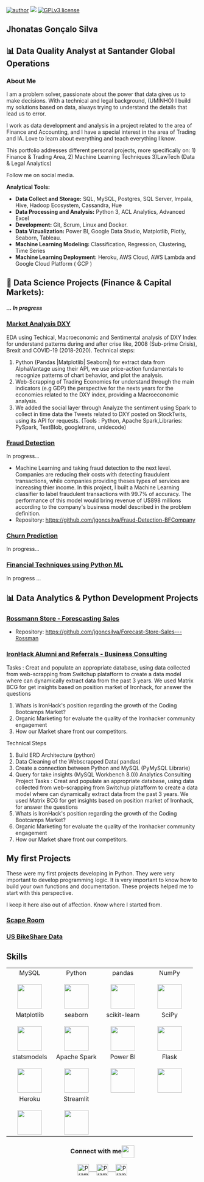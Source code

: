 

[![author](https://img.shields.io/badge/badge/author-jhonatasgts-blue.svg)](https://www.linkedin.com/in/jhonatas-gts-en//) [![](https://img.shields.io/badge/python-3.7+-blue.svg)](https://www.python.org/downloads/release/python-365/) [![GPLv3 license](https://img.shields.io/badge/License-GPLv3-blue.svg)](http://perso.crans.org/besson/LICENSE.html) 




## Jhonatas Gonçalo Silva 

## :bar_chart:   Data Quality Analyst at Santander Global Operations 



### About Me
I am a problem solver, passionate about the power that data gives us to make decisions. With a technical and legal background, (UMINHO) I build my solutions based on data, always trying to understand the details that lead us to error.

I work as data development and analysis in a project related to the area of ​​Finance and Accounting, and I have a special interest in the area of ​​Trading and IA. Love to learn about everything and teach everything I know.

This portfolio addresses different personal projects, more specifically on: 1) Finance & Trading Area, 2) Machine Learning Techniques 3)LawTech (Data & Legal Analytics)

Follow me on social media.

**Analytical Tools:**

* **Data Collect and Storage:** SQL, MySQL, Postgres, SQL Server, Impala, Hive, Hadoop Ecosystem, Cassandra, Hue
* **Data Processing and Analysis:** Python 3, ACL Analytics, Advanced Excel
* **Development:** Git, Scrum, Linux and Docker.
* **Data Vizualization:** Power BI, Google Data Studio, Matplotlib, Plotly, Seaborn, Tableau.
* **Machine Learning Modeling:** Classification, Regression, Clustering, Time Series 
* **Machine Learning Deployment:** Heroku, AWS Cloud, AWS Lambda and Google Cloud Platform ( GCP )
    



## :crystal_ball: Data Science Projects (Finance & Capital Markets):
##### ... In progress


### [Market Analysis DXY](https://github.com/jgoncsilva/Market-Analysis---DXY)
  EDA using Techical, Macroeconomic and Sentimental analysis of DXY Index for understand patterns during and after crise like, 2008 (Sub-prime Crisis), Brexit and COVID-19 (2018-2020).
Technical steps:
1) Python (Pandas |Matplotlib| Seaborn|) for extract data from AlphaVantage using their API, we use price-action fundamentals to recognize patterns of chart behavior, and plot the analysis.
2) Web-Scrapping of Trading Economics for understand through the main indicators (e.g GDP) the perspective for the nexts years for the economies related to the DXY index, providing a Macroeconomic analysis.
3) We added the social layer through Analyze the sentiment using Spark to collect in time data the Tweets related to DXY posted on StockTwits, using its API for requests. (Tools : Python, Apache Spark,Libraries: PySpark, TextBlob, googletrans, unidecode)

### [Fraud Detection](https://github.com/jgoncsilva/Fraud-Detection-BFCompany)
In progress...
  * Machine Learning and taking fraud detection to the next level. Companies are reducing their costs with detecting fraudulent transactions, while companies providing theses types of services are increasing thier income.
In this project, I built a Machine Learning classifier to label fraudulent transactions with 99.7% of accuracy.
The performance of this model would bring revenue of U$898 millions according to the company's business model described in the problem definition.
  * Repository: https://github.com/jgoncsilva/Fraud-Detection-BFCompany

  
### [Churn Prediction](https://github.com/jgoncsilva/Churn-Prediction)
In progress...


### [Financial Techniques using Python ML](https://github.com/jgoncsilva/Python-ML-for-Finance)
In progress ... 
## :bar_chart: Data Analytics & Python Development Projects

### [Rossmann Store - Forescasting Sales](https://github.com/jgoncsilva/Forecast-Store-Sales---Rossman)

  * Repository: https://github.com/jgoncsilva/Forecast-Store-Sales---Rossman

### [IronHack Alumni and Referrals - Business Consulting](https://github.com/jgoncsilva/Data-Engineering---IronHack--W2)
Tasks : Creat and populate an appropriate database, using data collected from web-scrapping from Switchup platafform to create a data model where can dynamically extract data from the past 3 years.
We used Matrix BCG for get insights based on position market of Ironhack, for answer the questions
1) Whats is IronHack's position regarding the growth of the Coding Bootcamps Market?
2) Organic Marketing for evaluate the quality of the Ironhacker community engagement
3) How our Market share front our competitors.

Technical Steps
1) Build ERD Architecture (python)
2) Data Cleaning of the Webscrapped Data( pandas)
3) Create a connection between Python and MySQL (PyMySQL Librarie)
4) Query for take insights (MySQL Workbench 8.0)) 
Analytics Consulting Project
Tasks : Creat and populate an appropriate database, using data collected from web-scrapping from Switchup platafform to create a data model where can dynamically extract data from the past 3 years.
We used Matrix BCG for get insights based on position market of Ironhack, for answer the questions
1) Whats is IronHack's position regarding the growth of the Coding Bootcamps Market?
2) Organic Marketing for evaluate the quality of the Ironhacker community engagement
3) How our Market share front our competitors.


## My first Projects 

These were my first projects developing in Python. They were very important to develop programming logic.
It is very important to know how to build your own functions and documentation. These projects helped me to start with this perspective.

I keep it here also out of affection. Know where I started from.
### [Scape Room](https://github.com/jgoncsilva/Scape-Room-Game)

### [US BikeShare Data](https://github.com/jgoncsilva/Udacity---Programming-for-Data-Science-With-Python/blob/master/2ND%20-%20PROJECT%20(Python)/Project/US_Bikeshare_JGSVersion.py)
## Skills

<table>
  <tbody>
    <tr valign="top">
      <td width="25%" align="center">
        <span>MySQL</span><br><br>
        <img height="64px" src="https://cdn.svgporn.com/logos/mysql.svg">
      </td>
      <td width="25%" align="center">
        <span>Python</span><br><br>
        <img height="64px" src="https://cdn.svgporn.com/logos/python.svg">
      </td>
      <td width="25%" align="center">
        <span>pandas</span><br><br>
        <img height="64px" src="https://pandas.pydata.org/static/img/pandas.svg">
      </td>
      <td width="25%" align="center">
        <span>NumPy</span><br><br>
        <img height="64px" src="https://numpy.org/images/logos/numpy.svg">
      </td>
    </tr>
    <tr valign="top">
      <td width="25%" align="center">
        <span>Matplotlib</span><br><br>
        <img height="64px" src="https://matplotlib.org/_images/sphx_glr_logos2_001.png">
      </td>
      <td width="25%" align="center">
        <span>seaborn</span><br><br>
        <img height="64px" src="https://seaborn.pydata.org/_static/logo-wide-lightbg.svg">
      </td>
      <td width="25%" align="center">
        <span>scikit-learn</span><br><br>
        <img height="64px" src="https://scikit-learn.org/stable/_images/scikit-learn-logo-notext.png">
      </td>
      <td width="25%" align="center">
        <span>SciPy</span><br><br>
        <img height="64px" src="https://bids.berkeley.edu/sites/default/files/styles/450x254/public/projects/scipy_logo_450x254.png?itok=kcdZBxrP">
      </td>
    <tr valign="top">
      <td width="25%" align="center">
        <span>statsmodels</span><br><br>
        <img height="64px" src="https://www.statsmodels.org/stable/_images/statsmodels-logo-v2.svg">
      </td>
      <td width="25%" align="center">
        <span>Apache Spark</span><br><br>
        <img height="64px" src="https://spark.apache.org/images/spark-logo-trademark.png">
      </td>
      <td width="25%" align="center">
        <span>Power BI</span><br><br>
        <img height="64px" src="https://uploaddeimagens.com.br/images/002/851/738/full/powerbi_logo.png?1598489763">
      </td>
      <td width="25%" align="center">
        <span>Flask</span><br><br>
        <img height="64px" src="https://flask.palletsprojects.com/en/1.1.x/_images/flask-logo.png">
      </td>
    </tr>
    <tr valign="top">
      <td width="25%" align="center">
        <span>Heroku</span><br><br>
        <img height="64px" src="https://blog.4linux.com.br/wp-content/uploads/2018/01/Heroku.png">
      </td>
      <td width="25%" align="center">
        <span>Streamlit</span><br><br>
        <img height="64px" src="https://assets.website-files.com/5dc3b47ddc6c0c2a1af74ad0/5e18182ad27bcfbb9dff263a_RGB_Logo_Horizontal_Color_Light_Bg-p-1080.png">
      </td>
    </tr>
  </tbody>
</table>


<p align="center">

<div align="center">
  <h3 align="center">Connect with me<img align="center" src="https://github.com/rajput2107/rajput2107/blob/master/Assets/Handshake.gif" height="33px" /></h3> 
</div>
<p align="center">
 <a href="https://www.linkedin.com/in/jhonatas-gts-en/" target="blank">
  <img align="center" alt="Pramod's LinkedIn" width="30px" src="https://www.vectorlogo.zone/logos/linkedin/linkedin-icon.svg" /> &nbsp; &nbsp;
 </a>
 <a href="https://www.instagram.com/jhonatasgts/"
  target="blank">
  <img align="center" alt="Pramod's Instagram" width="30px" src="https://www.vectorlogo.zone/logos/instagram/instagram-icon.svg" /> &nbsp; &nbsp;
 </a>
 <a href="https://medium.com/@jgoncsilva" target="blank">
  <img align="center" alt="Pramod's Twitter" width="30px" src="https://www.vectorlogo.zone/logos/medium/medium-tile.svg" />
 </a> 
  <br/>
  <br/>


